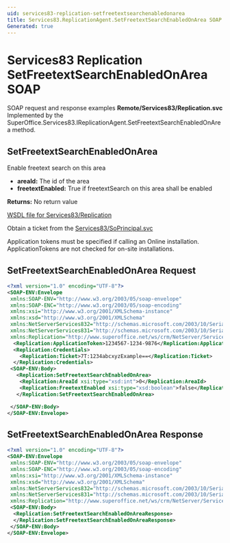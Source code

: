 ```yaml
---
uid: services83-replication-setfreetextsearchenabledonarea
title: Services83.ReplicationAgent.SetFreetextSearchEnabledOnArea SOAP
Generated: true
---
```


# Services83 Replication SetFreetextSearchEnabledOnArea SOAP

SOAP request and response examples **Remote/Services83/Replication.svc**
Implemented by the <see cref="M:SuperOffice.Services83.IReplicationAgent.SetFreetextSearchEnabledOnArea">SuperOffice.Services83.IReplicationAgent.SetFreetextSearchEnabledOnArea</see> method.

## SetFreetextSearchEnabledOnArea

Enable freetext search on this area

* **areaId:** The id of the area
* **freetextEnabled:** True if freetextSearch on this area shall be enabled

**Returns:** No return value


[WSDL file for Services83/Replication](../Services83-Replication.md)

Obtain a ticket from the [Services83/SoPrincipal.svc](../SoPrincipal/index.md)

Application tokens must be specified if calling an Online installation. ApplicationTokens are not checked for on-site installations.

## SetFreetextSearchEnabledOnArea Request

```xml
<?xml version="1.0" encoding="UTF-8"?>
<SOAP-ENV:Envelope
 xmlns:SOAP-ENV="http://www.w3.org/2003/05/soap-envelope"
 xmlns:SOAP-ENC="http://www.w3.org/2003/05/soap-encoding"
 xmlns:xsi="http://www.w3.org/2001/XMLSchema-instance"
 xmlns:xsd="http://www.w3.org/2001/XMLSchema"
 xmlns:NetServerServices832="http://schemas.microsoft.com/2003/10/Serialization/Arrays"
 xmlns:NetServerServices831="http://schemas.microsoft.com/2003/10/Serialization/"
 xmlns:Replication="http://www.superoffice.net/ws/crm/NetServer/Services83">
  <Replication:ApplicationToken>1234567-1234-9876</Replication:ApplicationToken>
  <Replication:Credentials>
    <Replication:Ticket>7T:1234abcxyzExample==</Replication:Ticket>
  </Replication:Credentials>
 <SOAP-ENV:Body>
   <Replication:SetFreetextSearchEnabledOnArea>
    <Replication:AreaId xsi:type="xsd:int">0</Replication:AreaId>
    <Replication:FreetextEnabled xsi:type="xsd:boolean">false</Replication:FreetextEnabled>
   </Replication:SetFreetextSearchEnabledOnArea>

 </SOAP-ENV:Body>
</SOAP-ENV:Envelope>

```


## SetFreetextSearchEnabledOnArea Response

```xml
<?xml version="1.0" encoding="UTF-8"?>
<SOAP-ENV:Envelope
 xmlns:SOAP-ENV="http://www.w3.org/2003/05/soap-envelope"
 xmlns:SOAP-ENC="http://www.w3.org/2003/05/soap-encoding"
 xmlns:xsi="http://www.w3.org/2001/XMLSchema-instance"
 xmlns:xsd="http://www.w3.org/2001/XMLSchema"
 xmlns:NetServerServices832="http://schemas.microsoft.com/2003/10/Serialization/Arrays"
 xmlns:NetServerServices831="http://schemas.microsoft.com/2003/10/Serialization/"
 xmlns:Replication="http://www.superoffice.net/ws/crm/NetServer/Services83">
 <SOAP-ENV:Body>
  <Replication:SetFreetextSearchEnabledOnAreaResponse>
  </Replication:SetFreetextSearchEnabledOnAreaResponse>
 </SOAP-ENV:Body>
</SOAP-ENV:Envelope>

```

